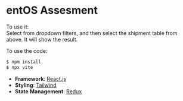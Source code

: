# entOS Assesment

To use it:  
Select from dropdown filters, and then select the shipment table from above. It will show the result.

To use the code:

```bash
$ npm install
$ npx vite
```

- **Framework**: [React.js](https://reactjs.org/)
- **Styling**: [Tailwind](https://tailwindcss.com/)
- **State Management**: [Redux](https://redux.js.org/)

